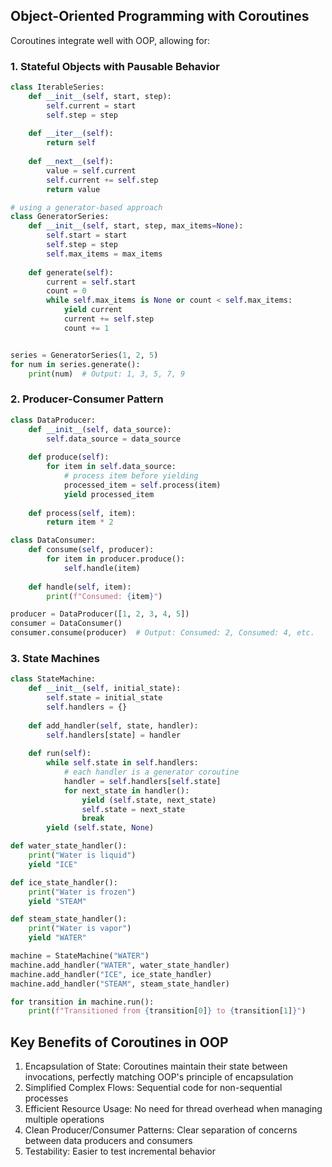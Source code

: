 
## Object-Oriented Programming with Coroutines

Coroutines integrate well with OOP, allowing for:


### 1. Stateful Objects with Pausable Behavior

```python
class IterableSeries:
    def __init__(self, start, step):
        self.current = start
        self.step = step
    
    def __iter__(self):
        return self
    
    def __next__(self):
        value = self.current
        self.current += self.step
        return value

# using a generator-based approach
class GeneratorSeries:
    def __init__(self, start, step, max_items=None):
        self.start = start
        self.step = step
        self.max_items = max_items
    
    def generate(self):
        current = self.start
        count = 0
        while self.max_items is None or count < self.max_items:
            yield current
            current += self.step
            count += 1


series = GeneratorSeries(1, 2, 5)
for num in series.generate():
    print(num)  # Output: 1, 3, 5, 7, 9
```


### 2. Producer-Consumer Pattern

```python
class DataProducer:
    def __init__(self, data_source):
        self.data_source = data_source
    
    def produce(self):
        for item in self.data_source:
            # process item before yielding
            processed_item = self.process(item)
            yield processed_item
    
    def process(self, item):
        return item * 2

class DataConsumer:
    def consume(self, producer):
        for item in producer.produce():
            self.handle(item)
    
    def handle(self, item):
        print(f"Consumed: {item}")

producer = DataProducer([1, 2, 3, 4, 5])
consumer = DataConsumer()
consumer.consume(producer)  # Output: Consumed: 2, Consumed: 4, etc.
```


### 3. State Machines

```python
class StateMachine:
    def __init__(self, initial_state):
        self.state = initial_state
        self.handlers = {}
    
    def add_handler(self, state, handler):
        self.handlers[state] = handler
    
    def run(self):
        while self.state in self.handlers:
            # each handler is a generator coroutine
            handler = self.handlers[self.state]
            for next_state in handler():
                yield (self.state, next_state)
                self.state = next_state
                break
        yield (self.state, None)

def water_state_handler():
    print("Water is liquid")
    yield "ICE"

def ice_state_handler():
    print("Water is frozen")
    yield "STEAM"

def steam_state_handler():
    print("Water is vapor")
    yield "WATER"

machine = StateMachine("WATER")
machine.add_handler("WATER", water_state_handler)
machine.add_handler("ICE", ice_state_handler)
machine.add_handler("STEAM", steam_state_handler)

for transition in machine.run():
    print(f"Transitioned from {transition[0]} to {transition[1]}")
```


## Key Benefits of Coroutines in OOP

1. Encapsulation of State: Coroutines maintain their state between invocations, perfectly matching OOP's principle of encapsulation
2. Simplified Complex Flows: Sequential code for non-sequential processes
3. Efficient Resource Usage: No need for thread overhead when managing multiple operations
4. Clean Producer/Consumer Patterns: Clear separation of concerns between data producers and consumers
5. Testability: Easier to test incremental behavior

